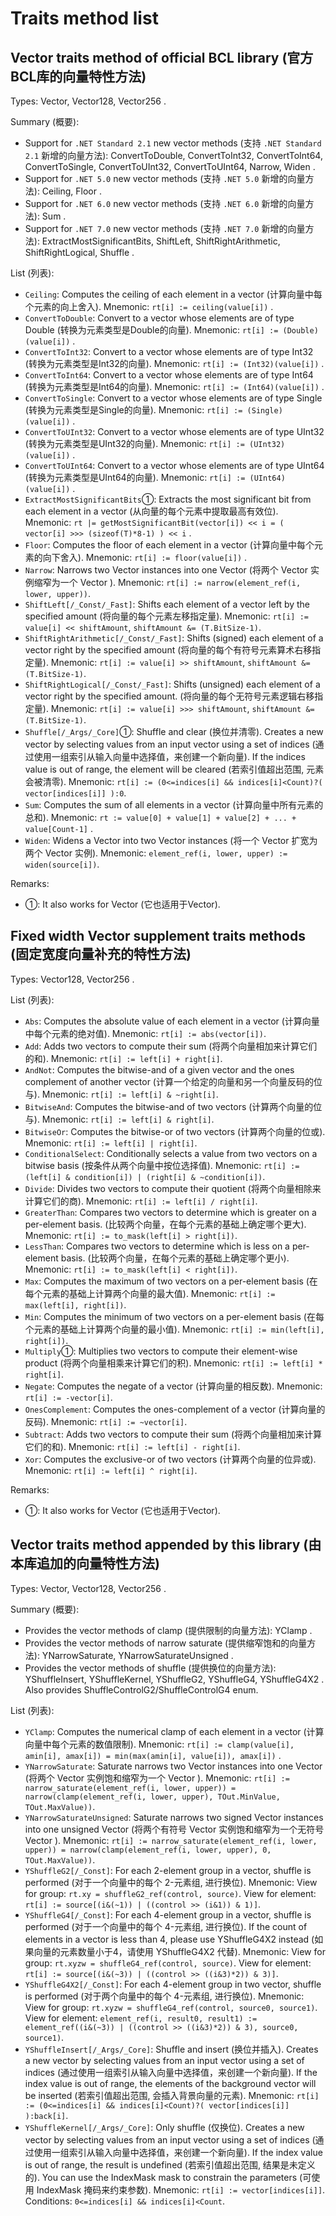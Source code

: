 # Traits method list

## Vector traits method of official BCL library (官方BCL库的向量特性方法)
Types: Vector, Vector128, Vector256 .

Summary (概要):
- Support for `.NET Standard 2.1` new vector methods (支持 `.NET Standard 2.1` 新增的向量方法): ConvertToDouble, ConvertToInt32, ConvertToInt64, ConvertToSingle, ConvertToUInt32, ConvertToUInt64, Narrow, Widen .
- Support for `.NET 5.0` new vector methods (支持 `.NET 5.0` 新增的向量方法): Ceiling, Floor .
- Support for `.NET 6.0` new vector methods (支持 `.NET 6.0` 新增的向量方法): Sum .
- Support for `.NET 7.0` new vector methods (支持 `.NET 7.0` 新增的向量方法): ExtractMostSignificantBits, ShiftLeft, ShiftRightArithmetic, ShiftRightLogical, Shuffle .

List (列表):
- `Ceiling`: Computes the ceiling of each element in a vector (计算向量中每个元素的向上舍入).
  Mnemonic: `rt[i] := ceiling(value[i])` .
- `ConvertToDouble`: Convert to a vector whose elements are of type Double (转换为元素类型是Double的向量).
  Mnemonic: `rt[i] := (Double)(value[i])` .
- `ConvertToInt32`: Convert to a vector whose elements are of type Int32 (转换为元素类型是Int32的向量).
  Mnemonic: `rt[i] := (Int32)(value[i])` .
- `ConvertToInt64`: Convert to a vector whose elements are of type Int64 (转换为元素类型是Int64的向量).
  Mnemonic: `rt[i] := (Int64)(value[i])` .
- `ConvertToSingle`: Convert to a vector whose elements are of type Single (转换为元素类型是Single的向量).
  Mnemonic: `rt[i] := (Single)(value[i])` .
- `ConvertToUInt32`: Convert to a vector whose elements are of type UInt32 (转换为元素类型是UInt32的向量).
  Mnemonic: `rt[i] := (UInt32)(value[i])` .
- `ConvertToUInt64`: Convert to a vector whose elements are of type UInt64 (转换为元素类型是UInt64的向量).
  Mnemonic: `rt[i] := (UInt64)(value[i])` .
- `ExtractMostSignificantBits`①: Extracts the most significant bit from each element in a vector (从向量的每个元素中提取最高有效位).
  Mnemonic: `rt |= getMostSignificantBit(vector[i]) << i = ( vector[i] >>> (sizeof(T)*8-1) ) << i` .
- `Floor`: Computes the floor of each element in a vector (计算向量中每个元素的向下舍入).
  Mnemonic: `rt[i] := floor(value[i])` .
- `Narrow`: Narrows two Vector instances into one Vector  (将两个 Vector 实例缩窄为一个 Vector ).
  Mnemonic: `rt[i] := narrow(element_ref(i, lower, upper))`.
- `ShiftLeft[/_Const/_Fast]`: Shifts each element of a vector left by the specified amount (将向量的每个元素左移指定量).
  Mnemonic: `rt[i] := value[i] << shiftAmount`, `shiftAmount &= (T.BitSize-1)`.
- `ShiftRightArithmetic[/_Const/_Fast]`: Shifts (signed) each element of a vector right by the specified amount (将向量的每个有符号元素算术右移指定量).
  Mnemonic: `rt[i] := value[i] >> shiftAmount`, `shiftAmount &= (T.BitSize-1)`.
- `ShiftRightLogical[/_Const/_Fast]`: Shifts (unsigned) each element of a vector right by the specified amount. (将向量的每个无符号元素逻辑右移指定量).
  Mnemonic: `rt[i] := value[i] >>> shiftAmount`, `shiftAmount &= (T.BitSize-1)`.
- `Shuffle[/_Args/_Core]`①: Shuffle and clear (换位并清零). Creates a new vector by selecting values from an input vector using a set of indices (通过使用一组索引从输入向量中选择值，来创建一个新向量). If the indices value is out of range, the element will be cleared (若索引值超出范围, 元素会被清零).
  Mnemonic: `rt[i] := (0<=indices[i] && indices[i]<Count)?( vector[indices[i]] ):0`.
- `Sum`: Computes the sum of all elements in a vector (计算向量中所有元素的总和).
  Mnemonic: `rt := value[0] + value[1] + value[2] + ... + value[Count-1]` .
- `Widen`: Widens a Vector into two Vector instances (将一个 Vector 扩宽为两个 Vector 实例).
  Mnemonic: `element_ref(i, lower, upper) := widen(source[i])`.

Remarks:
- ①: It also works for Vector (它也适用于Vector).

## Fixed width Vector supplement traits methods (固定宽度向量补充的特性方法)
Types: Vector128, Vector256 .

List (列表):
- `Abs`: Computes the absolute value of each element in a vector (计算向量中每个元素的绝对值).
  Mnemonic: `rt[i] := abs(vector[i])`.
- `Add`: Adds two vectors to compute their sum (将两个向量相加来计算它们的和).
  Mnemonic: `rt[i] := left[i] + right[i]`.
- `AndNot`: Computes the bitwise-and of a given vector and the ones complement of another vector (计算一个给定的向量和另一个向量反码的位与).
  Mnemonic: `rt[i] := left[i] & ~right[i]`.
- `BitwiseAnd`: Computes the bitwise-and of two vectors (计算两个向量的位与).
  Mnemonic: `rt[i] := left[i] & right[i]`.
- `BitwiseOr`: Computes the bitwise-or of two vectors (计算两个向量的位或).
  Mnemonic: `rt[i] := left[i] | right[i]`.
- `ConditionalSelect`: Conditionally selects a value from two vectors on a bitwise basis (按条件从两个向量中按位选择值).
  Mnemonic: `rt[i] := (left[i] & condition[i]) | (right[i] & ~condition[i])`.
- `Divide`: Divides two vectors to compute their quotient (将两个向量相除来计算它们的商).
  Mnemonic: `rt[i] := left[i] / right[i]`.
- `GreaterThan`: Compares two vectors to determine which is greater on a per-element basis. (比较两个向量，在每个元素的基础上确定哪个更大).
  Mnemonic: `rt[i] := to_mask(left[i] > right[i])`.
- `LessThan`: Compares two vectors to determine which is less on a per-element basis. (比较两个向量，在每个元素的基础上确定哪个更小).
  Mnemonic: `rt[i] := to_mask(left[i] < right[i])`.
- `Max`: Computes the maximum of two vectors on a per-element basis (在每个元素的基础上计算两个向量的最大值).
  Mnemonic: `rt[i] := max(left[i], right[i])`.
- `Min`: Computes the minimum of two vectors on a per-element basis (在每个元素的基础上计算两个向量的最小值).
  Mnemonic: `rt[i] := min(left[i], right[i])`.
- `Multiply`①: Multiplies two vectors to compute their element-wise product (将两个向量相乘来计算它们的积).
  Mnemonic: `rt[i] := left[i] * right[i]`.
- `Negate`: Computes the negate of a vector (计算向量的相反数).
  Mnemonic: `rt[i] := -vector[i]`.
- `OnesComplement`: Computes the ones-complement of a vector (计算向量的反码).
  Mnemonic: `rt[i] := ~vector[i]`.
- `Subtract`: Adds two vectors to compute their sum (将两个向量相加来计算它们的和).
  Mnemonic: `rt[i] := left[i] - right[i]`.
- `Xor`: Computes the exclusive-or of two vectors (计算两个向量的位异或).
  Mnemonic: `rt[i] := left[i] ^ right[i]`.

Remarks:
- ①: It also works for Vector (它也适用于Vector).


## Vector traits method appended by this library (由本库追加的向量特性方法)
Types: Vector, Vector128, Vector256 .

Summary (概要):
- Provides the vector methods of clamp (提供限制的向量方法): YClamp .
- Provides the vector methods of narrow saturate (提供缩窄饱和的向量方法): YNarrowSaturate, YNarrowSaturateUnsigned .
- Provides the vector methods of shuffle (提供换位的向量方法): YShuffleInsert, YShuffleKernel, YShuffleG2, YShuffleG4, YShuffleG4X2 . Also provides ShuffleControlG2/ShuffleControlG4 enum.

List (列表):
- `YClamp`: Computes the numerical clamp of each element in a vector (计算向量中每个元素的数值限制).
  Mnemonic: `rt[i] := clamp(value[i], amin[i], amax[i]) = min(max(amin[i], value[i]), amax[i])` .
- `YNarrowSaturate`: Saturate narrows two Vector instances into one Vector  (将两个 Vector 实例饱和缩窄为一个 Vector ).
  Mnemonic: `rt[i] := narrow_saturate(element_ref(i, lower, upper)) = narrow(clamp(element_ref(i, lower, upper), TOut.MinValue, TOut.MaxValue))`.
- `YNarrowSaturateUnsigned`: Saturate narrows two signed Vector instances into one unsigned Vector  (将两个有符号 Vector 实例饱和缩窄为一个无符号 Vector ).
  Mnemonic: `rt[i] := narrow_saturate(element_ref(i, lower, upper)) = narrow(clamp(element_ref(i, lower, upper), 0, TOut.MaxValue))`.
- `YShuffleG2[/_Const]`: For each 2-element group in a vector, shuffle is performed (对于一个向量中的每个 2-元素组, 进行换位).
  Mnemonic: View for group: `rt.xy = shuffleG2_ref(control, source)`. View for element: `rt[i] := source[(i&(~1)) | ((control >> (i&1)) & 1)]`.
- `YShuffleG4[/_Const]`: For each 4-element group in a vector, shuffle is performed (对于一个向量中的每个 4-元素组, 进行换位). If the count of elements in a vector is less than 4, please use YShuffleG4X2 instead (如果向量的元素数量小于4，请使用 YShuffleG4X2 代替).
  Mnemonic: View for group: `rt.xyzw = shuffleG4_ref(control, source)`. View for element: `rt[i] := source[(i&(~3)) | ((control >> ((i&3)*2)) & 3)]`.
- `YShuffleG4X2[/_Const]`: For each 4-element group in two vector, shuffle is performed (对于两个向量中的每个 4-元素组, 进行换位).
  Mnemonic: View for group: `rt.xyzw = shuffleG4_ref(control, source0, source1)`. View for element: `element_ref(i, result0, result1) := element_ref((i&(~3)) | ((control >> ((i&3)*2)) & 3), source0, source1)`.
- `YShuffleInsert[/_Args/_Core]`: Shuffle and insert (换位并插入). Creates a new vector by selecting values from an input vector using a set of indices (通过使用一组索引从输入向量中选择值，来创建一个新向量). If the index value is out of range, the elements of the background vector will be inserted (若索引值超出范围, 会插入背景向量的元素).
  Mnemonic: `rt[i] := (0<=indices[i] && indices[i]<Count)?( vector[indices[i]] ):back[i]`.
- `YShuffleKernel[/_Args/_Core]`: Only shuffle (仅换位). Creates a new vector by selecting values from an input vector using a set of indices (通过使用一组索引从输入向量中选择值，来创建一个新向量). If the index value is out of range, the result is undefined (若索引值超出范围, 结果是未定义的). You can use the IndexMask mask to constrain the parameters (可使用 IndexMask 掩码来约束参数).
  Mnemonic: `rt[i] := vector[indices[i]]`. Conditions: `0<=indices[i] && indices[i]<Count`.
